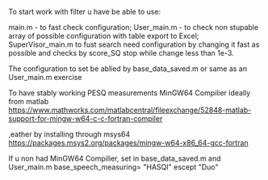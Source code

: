 To start work with filter u have be able to use:

main.m - to fast check configuration;
User_main.m - to check non stupable array of possible configuration with table export to Excel;
SuperVisor_main.m to fust search need configuration by changing it fast as possible and checks by score_SQ stop while change less than 1e-3.

The configuration to set be ablied by base_data_saved.m or same as an User_main.m exercise

To have stably working PESQ measurements MinGW64 Compilier ideally from matlab
https://www.mathworks.com/matlabcentral/fileexchange/52848-matlab-support-for-mingw-w64-c-c-fortran-compiler

,eather by installing through msys64
https://packages.msys2.org/packages/mingw-w64-x86_64-gcc-fortran

If u non had MinGW64 Compilier, set in base_data_saved.m and User_main.m base_speech_measuring= "HASQI" escept "Duo" 
